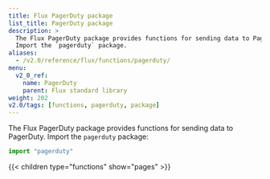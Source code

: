 ```yaml
---
title: Flux PagerDuty package
list_title: PagerDuty package
description: >
  The Flux PagerDuty package provides functions for sending data to PagerDuty.
  Import the `pagerduty` package.
aliases:
  - /v2.0/reference/flux/functions/pagerduty/
menu:
  v2_0_ref:
    name: PagerDuty
    parent: Flux standard library
weight: 202
v2.0/tags: [functions, pagerduty, package]
---
```


The Flux PagerDuty package provides functions for sending data to PagerDuty.
Import the `pagerduty` package:

```js
import "pagerduty"
```

{{< children type="functions" show="pages" >}}
